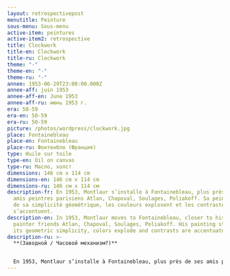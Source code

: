 ```yaml
---
layout: retrospectivepost
menutitle: Peinture
sous-menu: Sous-menu
active-item: peintures
active-item2: retrospective
title: Clockwork
title-en: Clockwork
title-ru: Clockwork
theme: "-"
theme-en: "-"
theme-ru: "-"
annee: 1953-06-29T23:00:00.000Z
annee-aff: juin 1953
annee-aff-en: June 1953
annee-aff-ru: июнь 1953 г.
era: 50-59
era-en: 50-59
era-ru: 50-59
picture: /photos/wordpress/clockwork.jpg
place: Fontainebleau
place-en: Fontainebleau
place-ru: Фонтенбло (Франция)
type: Huile sur toile
type-en: Oil on canvas
type-ru: Масло, холст
dimensions: 146 cm x 114 cm
dimensions-en: 146 cm x 114 cm
dimensions-ru: 146 см x 114 см
description-fr: En 1953, Montlaur s’installe à Fontainebleau, plus près de ses
  amis peintres parisiens Atlan, Chapoval, Soulages, Poliakoff. Sa peinture perd
  de sa simplicité géométrique, les couleurs explosent et les contrastes
  s’accentuent.
description-en: In 1953, Montlaur moves to Fontainebleau, closer to his Parisian
  painter friends Atlan, Chapoval, Soulages, Poliakoff. His painting style loses
  its geometric simplicity, colors explode and contrasts are accentuated.
description-ru: >-
  **(Заводной / Часовой механизм?)**


  En 1953, Montlaur s’installe à Fontainebleau, plus près de ses amis peintres parisiens Atlan, Chapoval, Soulages, Poliakoff. Sa peinture perd de sa simplicité géométrique, les couleurs explosent et les contrastes s’accentuent.
---
```

